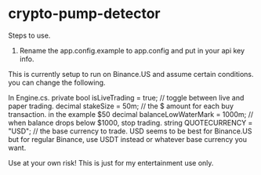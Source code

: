 # crypto-pump-detector

Steps to use.
1.  Rename the app.config.example to app.config and put in your api key info.

This is currently setup to run on Binance.US and assume certain conditions.  you can change the following.

In Engine.cs.
        private bool isLiveTrading = true;  // toggle between live and paper trading.
        decimal stakeSize = 50m;            // the $ amount for each buy transaction. in the example $50
        decimal balanceLowWaterMark = 1000m;  // when balance drops below $1000, stop trading.
        string QUOTECURRENCY = "USD"; // the base currency to trade.  USD seems to be best for Binance.US but for regular Binance, use USDT instead or whatever base currency you want.
        
        
   Use at your own risk!  This is just for my entertainment use only.
